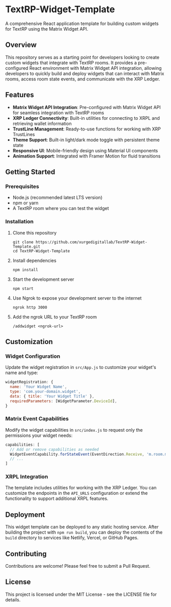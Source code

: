 # TextRP-Widget-Template

A comprehensive React application template for building custom widgets for TextRP using the Matrix Widget API.

## Overview

This repository serves as a starting point for developers looking to create custom widgets that integrate with TextRP rooms. It provides a pre-configured React environment with Matrix Widget API integration, allowing developers to quickly build and deploy widgets that can interact with Matrix rooms, access room state events, and communicate with the XRP Ledger.

## Features

- **Matrix Widget API Integration**: Pre-configured with Matrix Widget API for seamless integration with TextRP rooms
- **XRP Ledger Connectivity**: Built-in utilities for connecting to XRPL and retrieving wallet information
- **TrustLine Management**: Ready-to-use functions for working with XRP TrustLines
- **Theme Support**: Built-in light/dark mode toggle with persistent theme state
- **Responsive UI**: Mobile-friendly design using Material UI components
- **Animation Support**: Integrated with Framer Motion for fluid transitions

## Getting Started

### Prerequisites

- Node.js (recommended latest LTS version)
- npm or yarn
- A TextRP room where you can test the widget

### Installation

1. Clone this repository
   ```
   git clone https://github.com/xurgedigitallab/TextRP-Widget-Template.git
   cd TextRP-Widget-Template
   ```

2. Install dependencies
   ```
   npm install
   ```

3. Start the development server
   ```
   npm start
   ```

4. Use Ngrok to expose your development server to the internet
   ```
   ngrok http 3000
   ```

5. Add the ngrok URL to your TextRP room
   ```
   /addwidget <ngrok-url>
   ```

## Customization

### Widget Configuration

Update the widget registration in `src/App.js` to customize your widget's name and type:

```javascript
widgetRegistration: {
  name: 'Your Widget Name',
  type: 'com.your-domain.widget',
  data: { title: 'Your Widget Title' },
  requiredParameters: [WidgetParameter.DeviceId],
}
```

### Matrix Event Capabilities

Modify the widget capabilities in `src/index.js` to request only the permissions your widget needs:

```javascript
capabilities: [
  // Add or remove capabilities as needed
  WidgetEventCapability.forStateEvent(EventDirection.Receive, 'm.room.member'),
  // ...
]
```

### XRPL Integration

The template includes utilities for working with the XRP Ledger. You can customize the endpoints in the `API_URLS` configuration or extend the functionality to support additional XRPL features.

## Deployment

This widget template can be deployed to any static hosting service. After building the project with `npm run build`, you can deploy the contents of the `build` directory to services like Netlify, Vercel, or GitHub Pages.

## Contributing

Contributions are welcome! Please feel free to submit a Pull Request.

## License

This project is licensed under the MIT License - see the LICENSE file for details.
